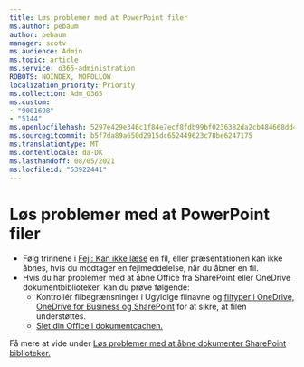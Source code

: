 ```yaml
---
title: Løs problemer med at PowerPoint filer
ms.author: pebaum
author: pebaum
manager: scotv
ms.audience: Admin
ms.topic: article
ms.service: o365-administration
ROBOTS: NOINDEX, NOFOLLOW
localization_priority: Priority
ms.collection: Adm_O365
ms.custom:
- "9001698"
- "5144"
ms.openlocfilehash: 5297e429e346c1f84e7ecf8fdb99bf0236382da2cb484668dd4b560027736979
ms.sourcegitcommit: b5f7da89a650d2915dc652449623c78be6247175
ms.translationtype: MT
ms.contentlocale: da-DK
ms.lasthandoff: 08/05/2021
ms.locfileid: "53922441"
---
```

# <a name="resolve-issues-opening-powerpoint-files"></a>Løs problemer med at PowerPoint filer

- Følg trinnene i [Fejl: Kan ikke læse](https://support.office.com/article/Error-Can-t-read-file-or-Presentation-cannot-be-opened-7f2f31e2-d4dd-4c1f-9e27-ba6fadf92d44) en fil, eller præsentationen kan ikke åbnes, hvis du modtager en fejlmeddelelse, når du åbner en fil.
- Hvis du har problemer med at åbne Office fra SharePoint eller OneDrive dokumentbiblioteker, kan du prøve følgende:
    - Kontrollér filbegrænsninger i Ugyldige filnavne og [filtyper i OneDrive, OneDrive for Business og SharePoint](https://support.office.com/article/64883a5d-228e-48f5-b3d2-eb39e07630fa) for at sikre, at filen understøttes.
    - [Slet din Office i dokumentcachen.](https://support.office.com/article/b1d3765e-d71b-4bb8-99ca-acd22c42995d)

Få mere at vide under [Løs problemer med at åbne dokumenter SharePoint biblioteker.](https://support.office.com/article/31329fa1-4ad0-47fc-95d8-bb0c5b12a536)
